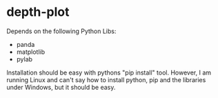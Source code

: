 depth-plot
==========

Depends on the following Python Libs:

- panda
- matplotlib
- pylab

Installation should be easy with pythons "pip install" tool.
However, I am running Linux and can't say how to install python, pip and the libraries under Windows, but it should be easy.


